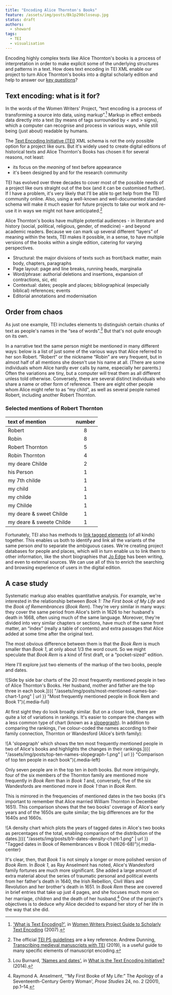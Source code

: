 ```yaml
---
title: "Encoding Alice Thornton's Books"
feature: /assets/img/posts/Bk1p298closeup.jpg
status: draft
authors:
  - showard
tags:
  - TEI
  - visualisation
---
```


Encoding highly complex texts like Alice Thornton's books is a process
of interpretation in order to make explicit some of the underlying
structures and patterns in a text. How does text encoding in TEI XML
enable our project to turn Alice Thornton's books into a digital
scholarly edition and help to answer our [key
questions](https://thornton.kdl.kcl.ac.uk/about/)?

## Text encoding: what is it for?

In the words of the Women Writers' Project, “text encoding is a process
of transforming a source into data, using markup”.[^1] Markup in effect
embeds data directly into a text (by means of tags surrounded by \< and
\> signs), which a computer can recognise and process in various ways,
while still being (just about) readable by humans.

The [Text Encoding Initiative (TEI)](https://tei-c.org/) XML schema is
not the only possible option for a project like ours. But it's widely
used to create digital editions of historical texts and Alice Thornton's
Books has chosen it for several reasons, not least:

-   its focus on the *meaning* of text before appearance
-   it's been designed by and for the research community

TEI has evolved over three decades to cover most of the possible needs
of a project like ours straight out of the box (and it can be customised
further). If I have a problem, it's very likely that I'll be able to get
help from the TEI community online. Also, using a well-known and
well-documented standard schema will make it much easier for future
projects to take our work and re-use it in ways we might not have
anticipated.[^2]

Alice Thornton's books have multiple potential audiences - in literature
and history (social, political, religious, gender, of medicine) - and
beyond academic readers. Because we can mark up several different
“layers” of meaning within the texts, TEI makes it possible, in a sense,
to have multiple versions of the books within a single edition, catering
for varying perspectives.

-   Structural: the major divisions of texts such as front/back matter,
    main body, chapters, paragraphs
-   Page layout: page and line breaks, running heads, marginalia
-   Word/phrase: authorial deletions and insertions, expansion of
    contractions, sic, etc
-   Contextual: dates; people and places; bibliographical (especially
    biblical) references; events
-   Editorial annotations and modernisation

## Order from chaos

As just one example, TEI includes elements to distinguish certain chunks
of text as people's names in the “sea of words”.[^3] But that's not
*quite* enough on its own.

In a narrative text the same person might be mentioned in many different
ways: below is a list of just some of the various ways that Alice
referred to her son Robert. “Robert” or the nickname “Robin” are very
frequent, but in almost half of all mentions she doesn't use his name at
all. (There are some individuals whom Alice hardly ever calls by name,
especially her parents.) Often the variations are tiny, but a computer
will treat them as all different unless told otherwise. Conversely,
there are several distinct individuals who share a name or other form of
reference. There are eight other people whom Alice might refer to as “my
child”, as well as several people named Robert, including another Robert
Thornton.

### Selected mentions of Robert Thornton

|     text of mention      | number |
|:------------------------ |:------:|
|          Robert          |   8    |
|          Robin           |   8    |
|     Robert Thornton      |   5    |
|      Robin Thornton      |   4    |
|     my deare Childe      |   2    |
|        his Person        |   1    |
|      my 7th childe       |   1    |
|         my child         |   1    |
|        my childe         |   1    |
|        my Childe         |   1    |
| my deare & sweet Childe  |   1    |
| my deare & sweete Childe |   1    |


Fortunately, TEI also has methods to [link tagged
elements](https://tei-c.org/release/doc/tei-p5-doc/en/html/SA.html) (of
all kinds) together. This enables us both to identify and link all the
variants of the same person *and* to separate the ambiguous cases. We're
creating project databases for people and places, which will in turn
enable us to link them to other information, like the short biographies
that [Jo Edge](https://thornton.kdl.kcl.ac.uk/people/jedge/) has been
writing, and even to external sources. We can use all of this to enrich
the searching and browsing experience of users in the digital edition.

## A case study

Systematic markup also enables quantitative analysis. For example, we're
interested in the relationship between *Book 1: The First book of My
Life* and the *Book of Remembrances* (*Book Rem*). They're very similar
in many ways: they cover the same period from Alice's birth in 1626 to
her husband's death in 1668, often using much of the same language.
Moreover, they're divided into very similar chapters or sections, have
much of the same front matter, an “index” (really a table of contents)
and extra passages that Alice added at some time after the original
text.

The most obvious difference between them is that the *Book Rem* is much
smaller than *Book 1*, at only about 1/3 the word count. So we might
speculate that *Book Rem* is a kind of first draft, or a “pocket-sized”
edition.

Here I'll explore just two elements of the markup of the two books,
people and dates.


![Side by side bar charts of the 20 most frequently
mentioned people in two of Alice Thornton's Books. Her husband, mother
and father are the top three in each book.]({{ "/assets/img/posts/most-mentioned-names-bar-chart-1.png" | url }} "Most frequently mentioned people in Book Rem and Book 1"){.media-full}


At first sight they do look broadly similar. But on a closer look, there
are quite a lot of variations in rankings. It's easier to compare the
changes with a less common type of chart (known as a [slopegraph](http://seeingdata.org/taketime/inside-the-chart-slope-graph/)). In
addition to comparing the rankings, I've colour-coded the names
according to their family connection, Thornton or Wandesford (Alice's
birth family):

![A 'slopegraph' which shows the ten most frequently mentioned
people in two of Alice's books and highlights the changes in
their rankings.]({{ "/assets/img/posts/top-ten-names-slopegraph-1.png" | url }} "Comparison of top ten people in each book"){.media-left}


Only seven people are in the top ten in *both* books. But more
intriguingly, four of the six members of the Thornton family are
mentioned more frequently in *Book Rem* than in *Book 1* and,
conversely, five of the six Wandesfords are mentioned more in *Book 1*
than in *Book Rem*.

This is mirrored in the frequencies of mentioned dates in the two books
(it's important to remember that Alice married William Thornton in
December 1651). This comparison shows that the two books' coverage of
Alice's early years and of the 1650s are quite similar; the big
differences are for the 1640s and 1660s.

![A density chart which plots the years of tagged dates in Alice's two books as percentages of the total, enabling comparison of the distribution of the dates.]({{ "/assets/img/posts/b1r-dates-density-chart-1.png" | url }} "Tagged dates in Book of Remembrances v Book 1 (1626-68)"){.media-center}


It's clear, then, that *Book 1* is not simply a longer or more
polished version of *Book Rem*. In *Book 1*, as Ray Anselment has noted,
Alice's Wandesford family fortunes are much more significant. She added
a large amount of extra material about the series of traumatic personal and political
events from her father's death in 1640, the Irish Rebellion, Civil Wars
and Revolution and her brother's death in 1651. In *Book Rem* these are
covered in brief entries that take up just 4 pages, and she focuses much
more on her marriage, children and the death of her husband.[^4] One of
the project's objectives is to deduce *why* Alice decided to expand her
story of her life in the way that she did.


[^1]: ['What is Text Encoding?'](https://wwp.northeastern.edu/research/publications/guide/html/encoding.html), in [Women Writers Project Guide to Scholarly Text Encoding](https://wwp.northeastern.edu/research/publications/guide/index.html) (2007).

[^2]: The official [TEI P5 guidelines](https://tei-c.org/release/doc/tei-p5-doc/en/html/index.html) are a key reference. Andrew Dunning, [Transcribing medieval manuscripts with TEI](https://andrewdunning.ca/transcribing-medieval-manuscripts-tei) (2019), is a useful guide to many specific elements of manuscript encoding.

[^3]: Lou Burnard, ['Names and dates'](https://books.openedition.org/oep/689#tocto1n4), in [What is the Text Encoding Initiative?](https://books.openedition.org/oep/426) (2014).

[^4]: Raymond A. Anselment, '“My First Booke of My Life:” The Apology of a Seventeenth-Century Gentry Woman', *Prose Studies* 24, no. 2 (2001), pp.1–14.
